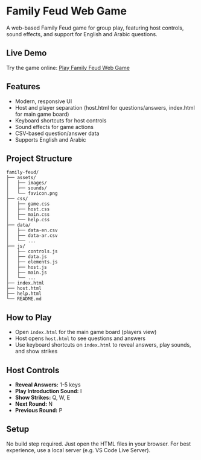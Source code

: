 # Family Feud Web Game

A web-based Family Feud game for group play, featuring host controls, sound effects, and support for English and Arabic questions.

## Live Demo

Try the game online: [Play Family Feud Web Game](https://ziyad-mohsen.github.io/family-fued-game/)

## Features

- Modern, responsive UI
- Host and player separation (host.html for questions/answers, index.html for main game board)
- Keyboard shortcuts for host controls
- Sound effects for game actions
- CSV-based question/answer data
- Supports English and Arabic

## Project Structure

```
family-feud/
├── assets/
│   ├── images/
│   ├── sounds/
│   └── favicon.png
├── css/
│   ├── game.css
│   ├── host.css
│   ├── main.css
│   └── help.css
├── data/
│   ├── data-en.csv
│   ├── data-ar.csv
│   └── ...
├── js/
│   ├── controls.js
│   ├── data.js
│   ├── elements.js
│   ├── host.js
│   ├── main.js
│   └── ...
├── index.html
├── host.html
├── help.html
└── README.md
```

## How to Play

- Open `index.html` for the main game board (players view)
- Host opens `host.html` to see questions and answers
- Use keyboard shortcuts on `index.html` to reveal answers, play sounds, and show strikes

## Host Controls

- **Reveal Answers:** 1-5 keys
- **Play Introduction Sound:** I
- **Show Strikes:** Q, W, E
- **Next Round:** N
- **Previous Round:** P

## Setup

No build step required. Just open the HTML files in your browser. For best experience, use a local server (e.g. VS Code Live Server).
